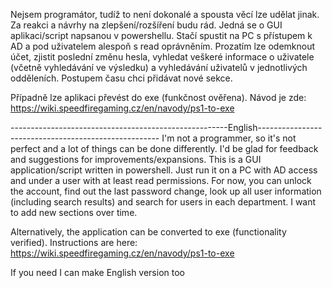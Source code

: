 Nejsem programátor, tudíž to není dokonalé a spousta věcí lze udělat jinak. 
Za reakci a návrhy na zlepšení/rozšíření budu rád. 
Jedná se o GUI aplikaci/script napsanou v powershellu. Stačí spustit na PC s přístupem k AD a pod uživatelem alespoň s read oprávněním.
Prozatím lze odemknout účet, zjistit poslední změnu hesla, vyhledat veškeré informace o uživatele (včetně vyhledávání ve výsledku) a vyhledávání uživatelů v jednotlivých odděleních. Postupem času chci přidávat nové sekce.

Případně lze aplikaci převést do exe (funkčnost ověřena). Návod je zde: https://wiki.speedfiregaming.cz/en/navody/ps1-to-exe


------------------------------------------------------English-----------------------------------------------------
I'm not a programmer, so it's not perfect and a lot of things can be done differently. 
I'd be glad for feedback and suggestions for improvements/expansions. 
This is a GUI application/script written in powershell. Just run it on a PC with AD access and under a user with at least read permissions.
For now, you can unlock the account, find out the last password change, look up all user information (including search results) and search for users in each department. I want to add new sections over time.

Alternatively, the application can be converted to exe (functionality verified). Instructions are here: https://wiki.speedfiregaming.cz/en/navody/ps1-to-exe

If you need I can make English version too
